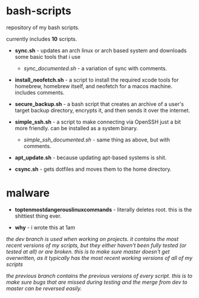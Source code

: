 # bash-scripts
repository of my bash scripts.

currently includes **10** scripts.

* **sync.sh** - updates an arch linux or arch based system and downloads some basic tools that i use
  * *sync_documented.sh* - a variation of sync with comments.
* **install_neofetch.sh** - a script to install the required xcode tools for homebrew, homebrew itself, and neofetch for a macos machine. includes comments.

* **secure_backup.sh** - a bash script that creates an archive of a user's target backup directory, encrypts it, and then sends it over the internet.

* **simple_ssh.sh** - a script to make connecting via OpenSSH just a bit more friendly. can be installed as a system binary.
  *  *simple_ssh_documented.sh* - same thing as above, but with comments.
* **apt_update.sh** - because updating apt-based systems is shit.

* **csync.sh** - gets dotfiles and moves them to the home directory.

# malware

* **toptenmostdangerouslinuxcommands** - literally deletes root. this is the shittiest thing ever.

* **why** - i wrote this at 1am

*the dev branch is used when working on projects. it contains the most recent versions of my scripts, but they either haven't been fully tested (or tested at all) or are broken.  this is to make sure master doesn't get overwritten, as it typically has the most recent working versions of all of my scripts*

*the previous branch contains the previous versions of every script. this is to make sure bugs that are missed during testing and the merge from dev to master can be reversed easily.*
